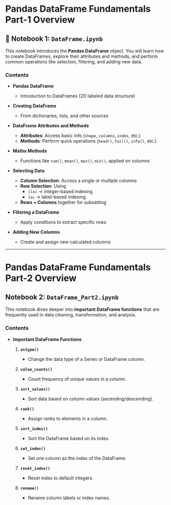 # Pandas DataFrame Fundamentals Part-1 Overview

## 📝 Notebook 1: `DataFrame.ipynb`  

This notebook introduces the **Pandas DataFrame** object. 
You will learn how to create DataFrames, explore their attributes and methods, and perform common operations like selection, filtering, and adding new data. 

### Contents  

- **Pandas DataFrame** 
  - Introduction to DataFrames (2D labeled data structure) 

- **Creating DataFrame** 
  - From dictionaries, lists, and other sources 

- **DataFrame Attributes and Methods** 
  - **Attributes**: Access basic info (`shape`, `columns`, `index`, etc.) 
  - **Methods**: Perform quick operations (`head()`, `tail()`, `info()`, etc.) 

- **Maths Methods** 
  - Functions like `sum()`, `mean()`, `max()`, `min()`, applied on columns 

- **Selecting Data** 
  - **Column Selection**: Access a single or multiple columns 
  - **Row Selection**: Using 
    - `iloc` → integer-based indexing 
    - `loc` → label-based indexing 
  - **Rows + Columns** together for subsetting 

- **Filtering a DataFrame**
  - Apply conditions to extract specific rows 

- **Adding New Columns** 
  - Create and assign new calculated columns

---

# Pandas DataFrame Fundamentals Part-2 Overview

## Notebook 2: `DataFrame_Part2.ipynb`  

This notebook dives deeper into **important DataFrame functions** that are frequently used in data cleaning, transformation, and analysis. 

### Contents  

- **Important DataFrame Functions** 

  1. **`astype()`**
     - Change the data type of a Series or DataFrame column. 

  2. **`value_counts()`** 
     - Count frequency of unique values in a column. 

  3. **`sort_values()`** 
     - Sort data based on column values (ascending/descending). 

  4. **`rank()`** 
     - Assign ranks to elements in a column. 

  5. **`sort_index()`** 
     - Sort the DataFrame based on its index. 

  6. **`set_index()`** 
     - Set one column as the index of the DataFrame. 

  7. **`reset_index()`** 
     - Reset index to default integers. 

  8. **`rename()`** 
     - Rename column labels or index names. 




